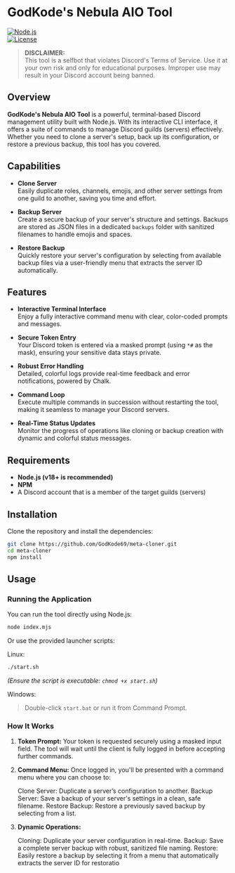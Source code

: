 # GodKode's Nebula AIO Tool

[![Node.js](https://img.shields.io/badge/Node.js-v18%2B-green)](https://nodejs.org/)  
[![License](https://img.shields.io/badge/License-Educational-orange)](LICENSE)

> **DISCLAIMER:**  
> This tool is a selfbot that violates Discord's Terms of Service. Use it at your own risk and only for educational purposes. Improper use may result in your Discord account being banned.

## Overview

**GodKode's Nebula AIO Tool** is a powerful, terminal-based Discord management utility built with Node.js. With its interactive CLI interface, it offers a suite of commands to manage Discord guilds (servers) effectively. Whether you need to clone a server's setup, back up its configuration, or restore a previous backup, this tool has you covered.

## Capabilities

- **Clone Server**  
  Easily duplicate roles, channels, emojis, and other server settings from one guild to another, saving you time and effort.

- **Backup Server**  
  Create a secure backup of your server's structure and settings. Backups are stored as JSON files in a dedicated `backups` folder with sanitized filenames to handle emojis and spaces.

- **Restore Backup**  
  Quickly restore your server's configuration by selecting from available backup files via a user-friendly menu that extracts the server ID automatically.

## Features

- **Interactive Terminal Interface**  
  Enjoy a fully interactive command menu with clear, color-coded prompts and messages.

- **Secure Token Entry**  
  Your Discord token is entered via a masked prompt (using `*#` as the mask), ensuring your sensitive data stays private.

- **Robust Error Handling**  
  Detailed, colorful logs provide real-time feedback and error notifications, powered by Chalk.

- **Command Loop**  
  Execute multiple commands in succession without restarting the tool, making it seamless to manage your Discord servers.

- **Real-Time Status Updates**  
  Monitor the progress of operations like cloning or backup creation with dynamic and colorful status messages.

## Requirements

- **Node.js (v18+ is recommended)**
- **NPM**
- A Discord account that is a member of the target guilds (servers)

## Installation

Clone the repository and install the dependencies:

```bash
git clone https://github.com/GodKode69/meta-cloner.git
cd meta-cloner
npm install
```

## Usage

### Running the Application

You can run the tool directly using Node.js:

```bash 
node index.mjs 
```

Or use the provided launcher scripts:

Linux:
```bash 
./start.sh 
```
 _(Ensure the script is executable: `chmod +x start.sh`)_

Windows:
> Double-click `start.bat` or run it from Command Prompt.

### How It Works

1. **Token Prompt:**
    Your token is requested securely using a masked input field. The tool will wait until the client is fully logged in before accepting further commands.

2. **Command Menu:**
    Once logged in, you'll be presented with a command menu where you can choose to:

    Clone Server: Duplicate a server’s configuration to another.
    Backup Server: Save a backup of your server's settings in a clean, safe filename.
    Restore Backup: Restore a previously saved backup by selecting from a list.

3. **Dynamic Operations:**

    Cloning: Duplicate your server configuration in real-time.
    Backup: Save a complete server backup with robust, sanitized file naming.
    Restore: Easily restore a backup by selecting it from a menu that automatically extracts the server ID for restoratio
